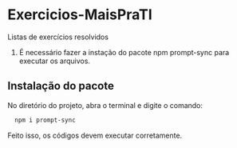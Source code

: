 # Exercicios-MaisPraTI
Listas de exercícios resolvidos 

1) É necessário fazer a instação do pacote npm prompt-sync para executar os arquivos.

## Instalação do pacote

No diretório do projeto, abra o terminal e digite o comando:

```bash
  npm i prompt-sync
```

Feito isso, os códigos devem executar corretamente.
